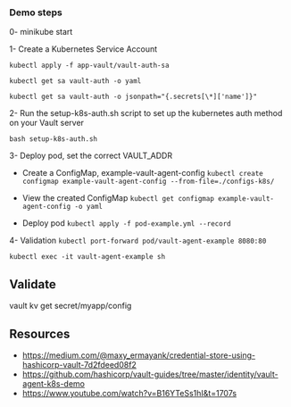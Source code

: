 ### Demo steps

0- minikube start

1- Create a Kubernetes Service Account

```
kubectl apply -f app-vault/vault-auth-sa

kubectl get sa vault-auth -o yaml

kubectl get sa vault-auth -o jsonpath="{.secrets[\*]['name']}"
```

2- Run the setup-k8s-auth.sh script to set up the kubernetes auth method on your Vault server

`bash setup-k8s-auth.sh`

3- Deploy pod, set the correct VAULT_ADDR

- Create a ConfigMap, example-vault-agent-config
  `kubectl create configmap example-vault-agent-config --from-file=./configs-k8s/`

- View the created ConfigMap
  `kubectl get configmap example-vault-agent-config -o yaml`

- Deploy pod
  `kubectl apply -f pod-example.yml --record`

4- Validation
`kubectl port-forward pod/vault-agent-example 8080:80`

`kubectl exec -it vault-agent-example sh`

## Validate

vault kv get secret/myapp/config

## Resources

- https://medium.com/@maxy_ermayank/credential-store-using-hashicorp-vault-7d2fdeed08f2
- https://github.com/hashicorp/vault-guides/tree/master/identity/vault-agent-k8s-demo
- https://www.youtube.com/watch?v=B16YTeSs1hI&t=1707s
